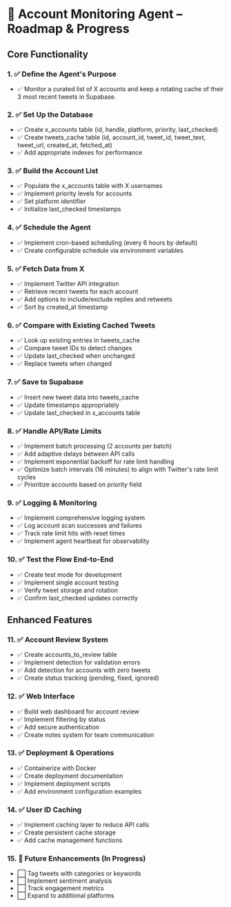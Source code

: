 # 🧠 Account Monitoring Agent – Roadmap & Progress

## Core Functionality

### 1. ✅ Define the Agent's Purpose
- ✅ Monitor a curated list of X accounts and keep a rotating cache of their 3 most recent tweets in Supabase.

### 2. ✅ Set Up the Database
- ✅ Create x_accounts table (id, handle, platform, priority, last_checked)
- ✅ Create tweets_cache table (id, account_id, tweet_id, tweet_text, tweet_url, created_at, fetched_at)
- ✅ Add appropriate indexes for performance

### 3. ✅ Build the Account List
- ✅ Populate the x_accounts table with X usernames
- ✅ Implement priority levels for accounts
- ✅ Set platform identifier
- ✅ Initialize last_checked timestamps

### 4. ✅ Schedule the Agent
- ✅ Implement cron-based scheduling (every 6 hours by default)
- ✅ Create configurable schedule via environment variables

### 5. ✅ Fetch Data from X
- ✅ Implement Twitter API integration
- ✅ Retrieve recent tweets for each account
- ✅ Add options to include/exclude replies and retweets
- ✅ Sort by created_at timestamp

### 6. ✅ Compare with Existing Cached Tweets
- ✅ Look up existing entries in tweets_cache
- ✅ Compare tweet IDs to detect changes
- ✅ Update last_checked when unchanged
- ✅ Replace tweets when changed

### 7. ✅ Save to Supabase
- ✅ Insert new tweet data into tweets_cache
- ✅ Update timestamps appropriately
- ✅ Update last_checked in x_accounts table

### 8. ✅ Handle API/Rate Limits
- ✅ Implement batch processing (2 accounts per batch)
- ✅ Add adaptive delays between API calls
- ✅ Implement exponential backoff for rate limit handling
- ✅ Optimize batch intervals (16 minutes) to align with Twitter's rate limit cycles
- ✅ Prioritize accounts based on priority field

### 9. ✅ Logging & Monitoring
- ✅ Implement comprehensive logging system
- ✅ Log account scan successes and failures
- ✅ Track rate limit hits with reset times
- ✅ Implement agent heartbeat for observability

### 10. ✅ Test the Flow End-to-End
- ✅ Create test mode for development
- ✅ Implement single account testing
- ✅ Verify tweet storage and rotation
- ✅ Confirm last_checked updates correctly

## Enhanced Features

### 11. ✅ Account Review System
- ✅ Create accounts_to_review table
- ✅ Implement detection for validation errors
- ✅ Add detection for accounts with zero tweets
- ✅ Create status tracking (pending, fixed, ignored)

### 12. ✅ Web Interface
- ✅ Build web dashboard for account review
- ✅ Implement filtering by status
- ✅ Add secure authentication
- ✅ Create notes system for team communication

### 13. ✅ Deployment & Operations
- ✅ Containerize with Docker
- ✅ Create deployment documentation
- ✅ Implement deployment scripts
- ✅ Add environment configuration examples

### 14. ✅ User ID Caching
- ✅ Implement caching layer to reduce API calls
- ✅ Create persistent cache storage
- ✅ Add cache management functions

### 15. 🔄 Future Enhancements (In Progress)
- ⬜ Tag tweets with categories or keywords
- ⬜ Implement sentiment analysis
- ⬜ Track engagement metrics
- ⬜ Expand to additional platforms
